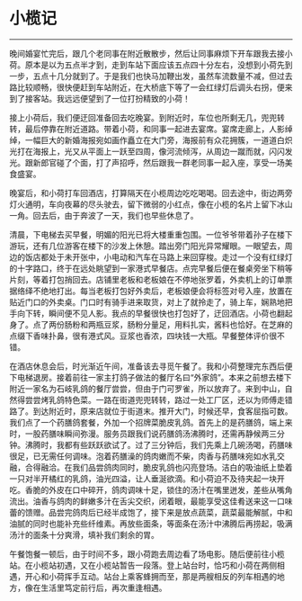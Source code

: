 # 小榄记
---

晚间婚宴忙完后，跟几个老同事在附近散散步，然后让同事麻烦下开车跟我去接小荷。原本是以为五点半才到，走到车站下面应该五点四十分左右，没想到小荷先到一步，五点十几分就到了。于是我们也快马加鞭出发，虽然车流数量不减，但过去路比较顺畅，很快便赶到车站附近，在大桥底下等了一会红绿灯后调头右拐，便来到了接客站。我远远便望到了一位打扮精致的小荷！

接上小荷后，我们便迂回准备回去吃晚宴。到附近时，车位也所剩无几，兜兜转转，最后停靠在附近道路。带着小荷，和同事一起进去宴席。宴席走廊上，人影绰绰，一幅巨大的新婚海报宛如画作矗立在大门旁，海报前有众花拥簇，一道道白炽光打在海报上，光又从平面上一跃至四周，像河流倾泻，从周边一蹴而就，闪闪发光。跟新郎官碰了个面，打了声招呼，然后跟我一群老同事一起入座，享受一场美食盛宴。

晚宴后，和小荷打车回酒店，打算隔天在小榄周边吃吃喝喝。回去途中，街边两旁灯火通明，车向夜幕的尽头驶去，留下微弱的小红点，像在小榄的名片上留下冰山一角。回去后，由于奔波了一天，我们也早些休息了。

清晨，下电梯去买早餐，明媚的阳光已将大楼重重包围。一位爷爷带着孙子在楼下游玩，还有几位游客在楼下的沙发上休憩。踏出旁门阳光异常耀眼。一眼望去，周边的饭店都处于未开张中，小电动和汽车在马路上来回穿梭。走过一个没有红绿灯的十字路口，终于在远处眺望到一家港式早餐店。点完早餐后便在餐桌旁坐下稍等片刻，等着打包捎回去。店铺里老板和老板娘在不停地张罗着，外卖机上的订单票据络绎不绝地打出。每当老板打包好外卖后，老板娘便会将标签对号入座，放置在贴近门口的外卖桌。门口时有骑手进来取货，对上了就拎走了，骑上车，娴熟地把手向下转，瞬间便不见人影。我点的早餐很快也打包好了，迂回酒店。小荷也翻起身了。点了两份肠粉和两瓶豆浆，肠粉分量足，用料扎实，酱料也恰好。在芝麻的点缀下香味扑鼻，很有港式风。豆浆也香浓，四块钱一大瓶。早餐整体评价很不错。

在酒店休息会后，时光渐近午间，准备该去寻觅午餐了。我和小荷整理完东西后便下电梯退房。接着前往一家主打鸽子做法的餐厅名曰“外家鸽”。本来之前想去楼下附近一家名为石岐乳鸽的餐厅尝尝，但由于门可罗雀，所以放弃了。来到中山，自然得尝尝烤乳鸽特色菜。一路在街道兜兜转转，路过一处工厂区，还以为师傅走错路了。到达附近时，原来店就位于街道末。推开大门，时候还早，食客屈指可数。我们点了一个药膳鸽套餐，外加一个招牌菜脆皮乳鸽。首先上的是药膳鸽，端上来时，一股药膳味瞬间弥漫。服务员跟我们说药膳鸽汤沸腾时，还需再静候两三分钟。沸腾时，我都有些跃跃欲试了。过了三分钟后，我们先乘上几碗汤喝，药膳味很足，已无需任何调味。泡着药膳澡的鸽肉嫩而不柴，肉香与药膳味宛如水乳交融，合得融洽。在我们品尝鸽肉同时，脆皮乳鸽也闪亮登场。洁白的吸油纸上垫着一只对半开橘红的乳鸽，油光四溢，让人垂涎欲滴。和小荷迫不及待夹起一块开吃。香脆的外皮在口中碎开，鸽肉调味十足，锁住的汤汁在嘴里迸发，差些从嘴角流出。油香与鸽肉的鲜嫩多汁在舌尖交织，闭着眼，最能享受这佳肴送来这一口味蕾的馈赠。品尝完鸽肉后已经半成饱了，接下来是放点蔬菜，蔬菜最能解腻，中和油腻的同时也能补充些纤维素。再放些面条，等面条在汤汁中沸腾后再捞起，吸满汤汁的面条十分爽滑，填补我们剩余的胃。

午餐饱餐一顿后，由于时间不多，跟小荷跑去周边看了场电影。随后便前往小榄站。在小榄站初遇，又在小榄站暂告一段落。登上站台时，恰巧和小荷在两侧相遇，开心和小荷挥手互动。站台上乘客蜂拥而至，那是两艘相反的列车相遇的地方，像在生活里笃定前行后，再次重逢相遇。